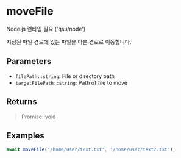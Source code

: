 # moveFile <Badge type="tip" text="JavaScript" />

<span class="node-required">Node.js 런타임 필요 ('qsu/node')</span>

지정된 파일 경로에 있는 파일을 다른 경로로 이동합니다.

## Parameters

- `filePath::string`: File or directory path
- `targetFilePath::string`: Path of file to move

## Returns

> Promise::void

## Examples

```javascript
await moveFile('/home/user/text.txt', '/home/user/text2.txt');
```
